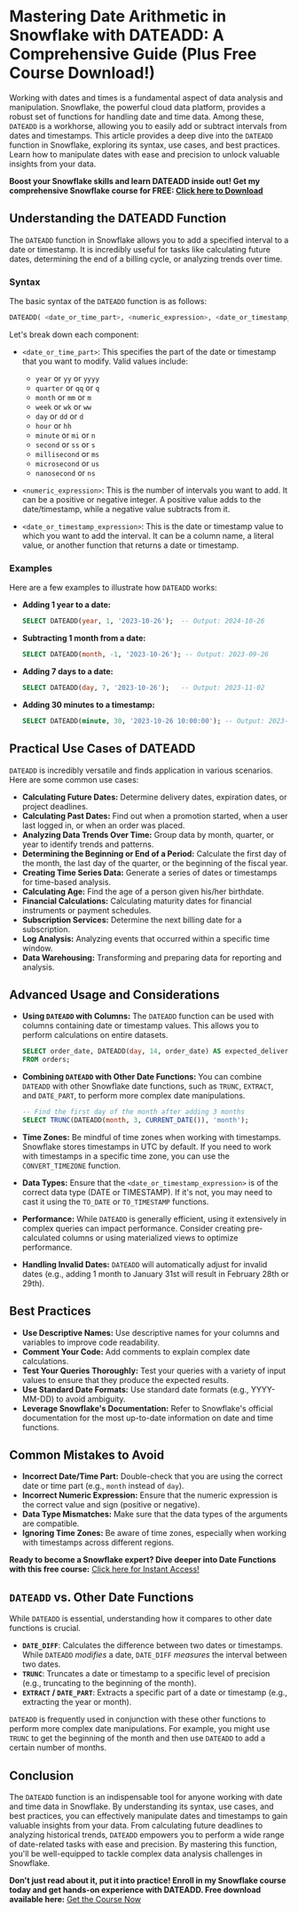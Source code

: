 # Mastering Date Arithmetic in Snowflake with DATEADD: A Comprehensive Guide (Plus Free Course Download!)

Working with dates and times is a fundamental aspect of data analysis and manipulation. Snowflake, the powerful cloud data platform, provides a robust set of functions for handling date and time data. Among these, `DATEADD` is a workhorse, allowing you to easily add or subtract intervals from dates and timestamps. This article provides a deep dive into the `DATEADD` function in Snowflake, exploring its syntax, use cases, and best practices.  Learn how to manipulate dates with ease and precision to unlock valuable insights from your data.

**Boost your Snowflake skills and learn DATEADD inside out!  Get my comprehensive Snowflake course for FREE: [Click here to Download](https://udemywork.com/dateadd-in-snowflake)**
## Understanding the DATEADD Function

The `DATEADD` function in Snowflake allows you to add a specified interval to a date or timestamp.  It is incredibly useful for tasks like calculating future dates, determining the end of a billing cycle, or analyzing trends over time.

### Syntax

The basic syntax of the `DATEADD` function is as follows:

```sql
DATEADD( <date_or_time_part>, <numeric_expression>, <date_or_timestamp_expression> )
```

Let's break down each component:

*   `<date_or_time_part>`:  This specifies the part of the date or timestamp that you want to modify.  Valid values include:
    *   `year` or `yy` or `yyyy`
    *   `quarter` or `qq` or `q`
    *   `month` or `mm` or `m`
    *   `week` or `wk` or `ww`
    *   `day` or `dd` or `d`
    *   `hour` or `hh`
    *   `minute` or `mi` or `n`
    *   `second` or `ss` or `s`
    *   `millisecond` or `ms`
    *   `microsecond` or `us`
    *   `nanosecond` or `ns`

*   `<numeric_expression>`:  This is the number of intervals you want to add.  It can be a positive or negative integer.  A positive value adds to the date/timestamp, while a negative value subtracts from it.

*   `<date_or_timestamp_expression>`:  This is the date or timestamp value to which you want to add the interval.  It can be a column name, a literal value, or another function that returns a date or timestamp.

### Examples

Here are a few examples to illustrate how `DATEADD` works:

*   **Adding 1 year to a date:**

    ```sql
    SELECT DATEADD(year, 1, '2023-10-26');  -- Output: 2024-10-26
    ```

*   **Subtracting 1 month from a date:**

    ```sql
    SELECT DATEADD(month, -1, '2023-10-26'); -- Output: 2023-09-26
    ```

*   **Adding 7 days to a date:**

    ```sql
    SELECT DATEADD(day, 7, '2023-10-26');   -- Output: 2023-11-02
    ```

*   **Adding 30 minutes to a timestamp:**

    ```sql
    SELECT DATEADD(minute, 30, '2023-10-26 10:00:00'); -- Output: 2023-10-26 10:30:00
    ```

## Practical Use Cases of DATEADD

`DATEADD` is incredibly versatile and finds application in various scenarios.  Here are some common use cases:

*   **Calculating Future Dates:** Determine delivery dates, expiration dates, or project deadlines.
*   **Calculating Past Dates:**  Find out when a promotion started, when a user last logged in, or when an order was placed.
*   **Analyzing Data Trends Over Time:**  Group data by month, quarter, or year to identify trends and patterns.
*   **Determining the Beginning or End of a Period:** Calculate the first day of the month, the last day of the quarter, or the beginning of the fiscal year.
*   **Creating Time Series Data:** Generate a series of dates or timestamps for time-based analysis.
*   **Calculating Age:**  Find the age of a person given his/her birthdate.
*   **Financial Calculations:** Calculating maturity dates for financial instruments or payment schedules.
*   **Subscription Services:**  Determine the next billing date for a subscription.
*   **Log Analysis:** Analyzing events that occurred within a specific time window.
*   **Data Warehousing:** Transforming and preparing data for reporting and analysis.

## Advanced Usage and Considerations

*   **Using `DATEADD` with Columns:** The `DATEADD` function can be used with columns containing date or timestamp values.  This allows you to perform calculations on entire datasets.

    ```sql
    SELECT order_date, DATEADD(day, 14, order_date) AS expected_delivery_date
    FROM orders;
    ```

*   **Combining `DATEADD` with Other Date Functions:**  You can combine `DATEADD` with other Snowflake date functions, such as `TRUNC`, `EXTRACT`, and `DATE_PART`, to perform more complex date manipulations.

    ```sql
    -- Find the first day of the month after adding 3 months
    SELECT TRUNC(DATEADD(month, 3, CURRENT_DATE()), 'month');
    ```

*   **Time Zones:**  Be mindful of time zones when working with timestamps. Snowflake stores timestamps in UTC by default.  If you need to work with timestamps in a specific time zone, you can use the `CONVERT_TIMEZONE` function.

*   **Data Types:** Ensure that the `<date_or_timestamp_expression>` is of the correct data type (DATE or TIMESTAMP).  If it's not, you may need to cast it using the `TO_DATE` or `TO_TIMESTAMP` functions.

*   **Performance:**  While `DATEADD` is generally efficient, using it extensively in complex queries can impact performance. Consider creating pre-calculated columns or using materialized views to optimize performance.

*   **Handling Invalid Dates:**  `DATEADD` will automatically adjust for invalid dates (e.g., adding 1 month to January 31st will result in February 28th or 29th).

## Best Practices

*   **Use Descriptive Names:** Use descriptive names for your columns and variables to improve code readability.
*   **Comment Your Code:** Add comments to explain complex date calculations.
*   **Test Your Queries Thoroughly:**  Test your queries with a variety of input values to ensure that they produce the expected results.
*   **Use Standard Date Formats:**  Use standard date formats (e.g., YYYY-MM-DD) to avoid ambiguity.
*   **Leverage Snowflake's Documentation:** Refer to Snowflake's official documentation for the most up-to-date information on date and time functions.

## Common Mistakes to Avoid

*   **Incorrect Date/Time Part:**  Double-check that you are using the correct date or time part (e.g., `month` instead of `day`).
*   **Incorrect Numeric Expression:** Ensure that the numeric expression is the correct value and sign (positive or negative).
*   **Data Type Mismatches:**  Make sure that the data types of the arguments are compatible.
*   **Ignoring Time Zones:**  Be aware of time zones, especially when working with timestamps across different regions.

**Ready to become a Snowflake expert? Dive deeper into Date Functions with this free course:** [Click here for Instant Access!](https://udemywork.com/dateadd-in-snowflake)

## `DATEADD` vs. Other Date Functions

While `DATEADD` is essential, understanding how it compares to other date functions is crucial.

*   **`DATE_DIFF`**:  Calculates the difference between two dates or timestamps.  While `DATEADD` *modifies* a date, `DATE_DIFF` *measures* the interval between two dates.
*   **`TRUNC`**:  Truncates a date or timestamp to a specific level of precision (e.g., truncating to the beginning of the month).
*   **`EXTRACT` / `DATE_PART`**:  Extracts a specific part of a date or timestamp (e.g., extracting the year or month).

`DATEADD` is frequently used in conjunction with these other functions to perform more complex date manipulations. For example, you might use `TRUNC` to get the beginning of the month and then use `DATEADD` to add a certain number of months.

## Conclusion

The `DATEADD` function is an indispensable tool for anyone working with date and time data in Snowflake. By understanding its syntax, use cases, and best practices, you can effectively manipulate dates and timestamps to gain valuable insights from your data.  From calculating future deadlines to analyzing historical trends, `DATEADD` empowers you to perform a wide range of date-related tasks with ease and precision. By mastering this function, you'll be well-equipped to tackle complex data analysis challenges in Snowflake.

**Don't just read about it, put it into practice! Enroll in my Snowflake course today and get hands-on experience with DATEADD. Free download available here:** [Get the Course Now](https://udemywork.com/dateadd-in-snowflake)
